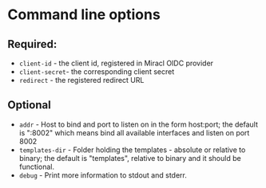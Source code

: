 # Command line options

## Required:

 - `client-id` - the client id, registered in Miracl OIDC provider
 - `client-secret`- the corresponding client secret
 - `redirect` - the registered redirect URL

## Optional
 - `addr` - Host to bind and port to listen on in the form host:port; the default is
 ":8002" which means bind all available interfaces and listen on port 8002
 - `templates-dir` - Folder holding the templates - absolute or relative to binary;
 the default is "templates", relative to binary and it should be functional.
 - `debug` - Print more information to stdout and stderr.
